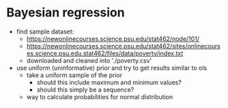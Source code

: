# Bayesian regression

* find sample dataset:
	* https://newonlinecourses.science.psu.edu/stat462/node/101/
	* https://newonlinecourses.science.psu.edu/stat462/sites/onlinecourses.science.psu.edu.stat462/files/data/poverty/index.txt
	* downloaded and cleaned into './poverty.csv'
* use uniform (uninformative) prior and try to get results similar to ols
	* take a uniform sample of the prior
		* should this include maximum and minimum values?
		* should this simply be a sequence?
	* way to calculate probabilities for normal distribution